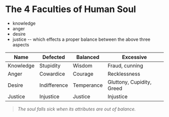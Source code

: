 # The 4 Faculties of Human Soul

- knowledge
- anger
- desire
- justice -- which effects a proper balance between the above three aspects


| Name | Defected | Balanced | Excessive |
| -- | -- | -- | -- |
| Knowledge | Stupidity | Wisdom | Fraud, cunning |
| Anger | Cowardice | Courage | Recklessness |
| Desire | Indifference | Temperance | Gluttony, Cupidity, Greed |
| Justice | Injustice | Justice | Injustice |

>*The soul falls sick when its attributes are out of balance.*
